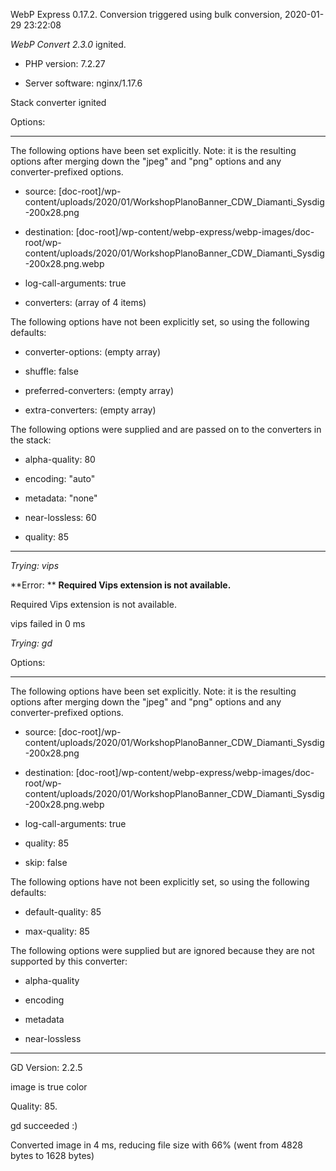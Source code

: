 WebP Express 0.17.2. Conversion triggered using bulk conversion, 2020-01-29 23:22:08

*WebP Convert 2.3.0*  ignited.
- PHP version: 7.2.27
- Server software: nginx/1.17.6

Stack converter ignited

Options:
------------
The following options have been set explicitly. Note: it is the resulting options after merging down the "jpeg" and "png" options and any converter-prefixed options.
- source: [doc-root]/wp-content/uploads/2020/01/WorkshopPlanoBanner_CDW_Diamanti_Sysdig-200x28.png
- destination: [doc-root]/wp-content/webp-express/webp-images/doc-root/wp-content/uploads/2020/01/WorkshopPlanoBanner_CDW_Diamanti_Sysdig-200x28.png.webp
- log-call-arguments: true
- converters: (array of 4 items)

The following options have not been explicitly set, so using the following defaults:
- converter-options: (empty array)
- shuffle: false
- preferred-converters: (empty array)
- extra-converters: (empty array)

The following options were supplied and are passed on to the converters in the stack:
- alpha-quality: 80
- encoding: "auto"
- metadata: "none"
- near-lossless: 60
- quality: 85
------------


*Trying: vips* 

**Error: ** **Required Vips extension is not available.** 
Required Vips extension is not available.
vips failed in 0 ms

*Trying: gd* 

Options:
------------
The following options have been set explicitly. Note: it is the resulting options after merging down the "jpeg" and "png" options and any converter-prefixed options.
- source: [doc-root]/wp-content/uploads/2020/01/WorkshopPlanoBanner_CDW_Diamanti_Sysdig-200x28.png
- destination: [doc-root]/wp-content/webp-express/webp-images/doc-root/wp-content/uploads/2020/01/WorkshopPlanoBanner_CDW_Diamanti_Sysdig-200x28.png.webp
- log-call-arguments: true
- quality: 85
- skip: false

The following options have not been explicitly set, so using the following defaults:
- default-quality: 85
- max-quality: 85

The following options were supplied but are ignored because they are not supported by this converter:
- alpha-quality
- encoding
- metadata
- near-lossless
------------

GD Version: 2.2.5
image is true color
Quality: 85. 
gd succeeded :)

Converted image in 4 ms, reducing file size with 66% (went from 4828 bytes to 1628 bytes)
